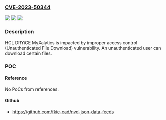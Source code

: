 ### [CVE-2023-50344](https://cve.mitre.org/cgi-bin/cvename.cgi?name=CVE-2023-50344)
![](https://img.shields.io/static/v1?label=Product&message=DRYiCE%20MyXalytics&color=blue)
![](https://img.shields.io/static/v1?label=Version&message=%3D%205.9%2C%206.0%2C%206.1%20&color=brighgreen)
![](https://img.shields.io/static/v1?label=Vulnerability&message=n%2Fa&color=brighgreen)

### Description

HCL DRYiCE MyXalytics is impacted by improper access control (Unauthenticated File Download) vulnerability. An unauthenticated user can download certain files.

### POC

#### Reference
No PoCs from references.

#### Github
- https://github.com/fkie-cad/nvd-json-data-feeds

